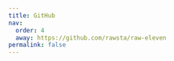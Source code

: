 ```yaml
---
title: GitHub
nav:
  order: 4
  away: https://github.com/rawsta/raw-eleven
permalink: false
---
```

